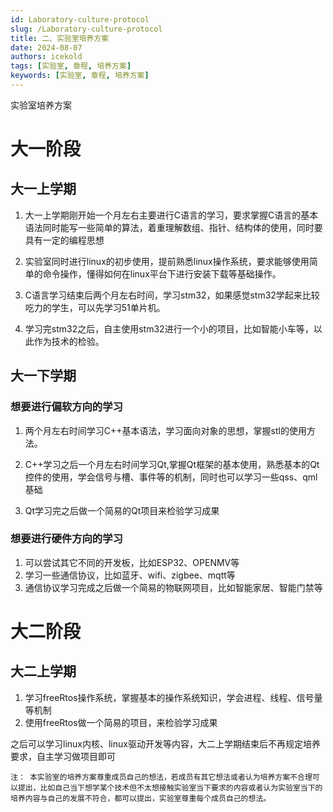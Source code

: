 ```yaml
---
id: Laboratory-culture-protocol
slug: /Laboratory-culture-protocol
title: 二、实验室培养方案
date: 2024-08-07
authors: icekold
tags: [实验室, 章程, 培养方案]
keywords: [实验室, 章程, 培养方案]
---
```


实验室培养方案
# 大一阶段

## 大一上学期

1. 大一上学期刚开始一个月左右主要进行C语言的学习，要求掌握C语言的基本语法同时能写一些简单的算法，着重理解数组、指针、结构体的使用，同时要具有一定的编程思想

2. 实验室同时进行linux的初步使用，提前熟悉linux操作系统，要求能够使用简单的命令操作，懂得如何在linux平台下进行安装下载等基础操作。

3. C语言学习结束后两个月左右时间，学习stm32，如果感觉stm32学起来比较吃力的学生，可以先学习51单片机。

4. 学习完stm32之后，自主使用stm32进行一个小的项目，比如智能小车等，以此作为技术的检验。

## 大一下学期

### 想要进行偏软方向的学习

1. 两个月左右时间学习C++基本语法，学习面向对象的思想，掌握stl的使用方法。

2. C++学习之后一个月左右时间学习Qt,掌握Qt框架的基本使用，熟悉基本的Qt控件的使用，学会信号与槽、事件等的机制，同时也可以学习一些qss、qml基础

3. Qt学习完之后做一个简易的Qt项目来检验学习成果

### 想要进行硬件方向的学习

1. 可以尝试其它不同的开发板，比如ESP32、OPENMV等
2. 学习一些通信协议，比如蓝牙、wifi、zigbee、mqtt等
3. 通信协议学习完成之后做一个简易的物联网项目，比如智能家居、智能门禁等

# 大二阶段

## 大二上学期

1. 学习freeRtos操作系统，掌握基本的操作系统知识，学会进程、线程、信号量等机制
2. 使用freeRtos做一个简易的项目，来检验学习成果


之后可以学习linux内核、linux驱动开发等内容，大二上学期结束后不再规定培养要求，自主学习做项目即可




    注： 本实验室的培养方案尊重成员自己的想法，若成员有其它想法或者认为培养方案不合理可以提出，比如自己当下想学某个技术但不太想接触实验室当下要求的内容或者认为实验室当下的培养内容与自己的发展不符合，都可以提出，实验室尊重每个成员自己的想法。